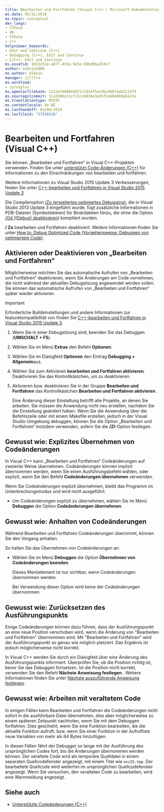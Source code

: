 ```yaml
---
title: Bearbeiten und Fortfahren (Visual C++) | Microsoft-Dokumentation
ms.date: 05/31/2018
ms.topic: conceptual
dev_langs:
- CSharp
- VB
- FSharp
- C++
helpviewer_keywords:
- Edit and Continue [C++]
- debugging [C++], Edit and Continue
- C/C++, Edit and Continue
ms.assetid: 1815251e-a877-433e-9e5e-69bd9ba254c7
author: mikejo5000
ms.author: mikejo
manager: jillfra
ms.workload:
- cplusplus
ms.openlocfilehash: 1122e59d804387172d14f5ac9b24b6fad42213f9
ms.sourcegitcommit: 3ca33862c1cfc3ccb83de3e95f1e69e860ab143a
ms.translationtype: MTE95
ms.contentlocale: de-DE
ms.lasthandoff: 03/06/2019
ms.locfileid: "57526528"
---
```

# <a name="edit-and-continue-visual-c"></a>Bearbeiten und Fortfahren (Visual C++)
Sie können „Bearbeiten und Fortfahren“ in Visual C++-Projekten verwenden. Finden Sie unter [unterstützt-Code-Änderungen (C++)](../debugger/supported-code-changes-cpp.md) für Informationen zu den Einschränkungen von bearbeiten und fortfahren.

Weitere Informationen zu Visual Studio 2015 Update 3 Verbesserungen, finden Sie unter [C++-bearbeiten und Fortfahren in Visual Studio 2015 Update 3](https://devblogs.microsoft.com/cppblog/c-edit-and-continue-in-visual-studio-2015-update-3/).

 Die Compileroption [/Zo (erweitertes optimiertes Debugging)](/cpp/build/reference/zo-enhance-optimized-debugging), die in Visual Studio 2013 Update 3 eingeführt wurde, fügt zusätzliche Informationen in PDB-Dateien (Symboldateien) für Binärdateien hinzu, die ohne die Option [/Od ((Debug) deaktivieren)](https://msdn.microsoft.com/library/aafb762y.aspx) kompiliert wurden.

 **/ Zo** bearbeiten und Fortfahren deaktiviert. Weitere Informationen finden Sie unter [How to: Debug Optimized Code (Vorgehensweise: Debuggen von optimiertem Code)](../debugger/how-to-debug-optimized-code.md).

##  <a name="BKMK_Enable_or_disable_automatic_invocation_of_Edit_and_Continue"></a> Aktivieren oder Deaktivieren von „Bearbeiten und Fortfahren“
 Möglicherweise möchten Sie das automatische Aufrufen von „Bearbeiten und Fortfahren“ deaktivieren, wenn Sie Änderungen am Code vornehmen, die nicht während der aktuellen Debugsitzung angewendet werden sollen. Sie können das automatische Aufrufen von „Bearbeiten und Fortfahren“ später wieder aktivieren.

> [!IMPORTANT]
> Erforderliche Buildeinstellungen und andere Informationen zur featurekompatibilität von finden Sie [C++-bearbeiten und Fortfahren in Visual Studio 2015 Update 3](https://devblogs.microsoft.com/cppblog/c-edit-and-continue-in-visual-studio-2015-update-3/).

1. Wenn Sie in einer Debugsitzung sind, beenden Sie das Debuggen (**UMSCHALT + F5**).

2. Wählen Sie im Menü **Extras** den Befehl **Optionen**.

3. Wählen Sie im Dialogfeld **Optionen** den Eintrag **Debugging > Allgemein**aus.

4. Wählen Sie zum Aktivieren **bearbeiten und Fortfahren aktivieren**. Deaktivieren Sie das Kontrollkästchen, um zu deaktivieren.

5. Aktivieren bzw. deaktivieren Sie in der Gruppe **Bearbeiten und Fortfahren** das Kontrollkästchen **Bearbeiten und Fortfahren aktivieren** .

   Eine Änderung dieser Einstellung betrifft alle Projekte, an denen Sie arbeiten. Sie müssen die Anwendung nicht neu erstellen, nachdem Sie die Einstellung geändert haben. Wenn Sie die Anwendung über die Befehlszeile oder mit einem Makefile erstellen, jedoch in der Visual Studio-Umgebung debuggen, können Sie die Option „Bearbeiten und Fortfahren“ trotzdem verwenden, sofern Sie die **/ZI**-Option festlegen.

##  <a name="BKMK_How_to_apply_code_changes_explicitly"></a> Gewusst wie: Explizites Übernehmen von Codeänderungen
 In Visual C++ kann „Bearbeiten und Fortfahren“ Codeänderungen auf zweierlei Weise übernehmen. Codeänderungen können implizit übernommen werden, wenn Sie einen Ausführungsbefehl wählen, oder explizit, wenn Sie den Befehl **Codeänderungen übernehmen** verwenden.

 Wenn Sie Codeänderungen explizit übernehmen, bleibt das Programm im Unterbrechungsmodus und wird nicht ausgeführt.

-   Um Codeänderungen explizit zu übernehmen, wählen Sie im Menü **Debuggen** die Option **Codeänderungen übernehmen**.

##  <a name="BKMK_How_to_stop_code_changes"></a> Gewusst wie: Anhalten von Codeänderungen
 Während Bearbeiten und Fortfahren Codeänderungen übernimmt, können Sie den Vorgang anhalten.

 So halten Sie das Übernehmen von Codeänderungen an:

- Wählen Sie im Menü **Debuggen** die Option **Übernehmen von Codeänderungen beenden**.

  Dieses Menüelement ist nur sichtbar, wenn Codeänderungen übernommen werden.

  Bei Verwendung dieser Option wird keine der Codeänderungen übernommen.

##  <a name="BKMK_How_to_reset_the_point_of_execution"></a> Gewusst wie: Zurücksetzen des Ausführungspunkts
 Einige Codeänderungen können dazu führen, dass der Ausführungspunkt an eine neue Position verschoben wird, wenn die Änderung von "Bearbeiten und Fortfahren" übernommen wird. Mit "Bearbeiten und Fortfahren" wird der Ausführungspunkt so genau wie möglich platziert. Das Ergebnis ist jedoch möglicherweise nicht korrekt.

 In Visual C++ werden Sie durch ein Dialogfeld über eine Änderung des Ausführungspunkts informiert. Überprüfen Sie, ob die Position richtig ist, bevor Sie das Debuggen fortsetzen. Ist die Position nicht korrekt, verwenden Sie den Befehl **Nächste Anweisung festlegen** . Weitere Informationen finden Sie unter [Nächste auszuführende Anweisung festlegen](https://msdn.microsoft.com/library/y740d9d3.aspx#BKMK_Set_the_next_statement_to_execute).

##  <a name="BKMK_How_to_work_with_stale_code"></a> Gewusst wie: Arbeiten mit veraltetem Code
 In einigen Fällen kann Bearbeiten und Fortfahren die Codeänderungen nicht sofort in die ausführbare Datei übernehmen, dies aber möglicherweise zu einem späteren Zeitpunkt nachholen, wenn Sie mit dem Debuggen fortfahren. Dies geschieht, wenn Sie eine Funktion bearbeiten, die die aktuelle Funktion aufruft, bzw. wenn Sie einer Funktion in der Aufrufliste neue Variablen von mehr als 64 Bytes hinzufügen.

 In diesen Fällen fährt der Debugger so lange mit der Ausführung des ursprünglichen Codes fort, bis die Änderungen übernommen werden können. Der veraltete Code wird als temporäre Quelldatei in einem separaten Quellcodefenster angezeigt, mit einem Titel wie `enc25.tmp`. Der bearbeitete Quellcode wird weiterhin im ursprünglichen Quellcodefenster angezeigt. Wenn Sie versuchen, den veralteten Code zu bearbeiten, wird eine Warnmeldung angezeigt.

## <a name="see-also"></a>Siehe auch
- [Unterstützte Codeänderungen (C++)](../debugger/supported-code-changes-cpp.md)